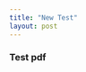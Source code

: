 ```yaml
---
title: "New Test"
layout: post
---
```


### Test pdf

<object data="assets/LatexSymbols.pdf" width = "600" height="1000" type='application/pdf'/>
 
 
